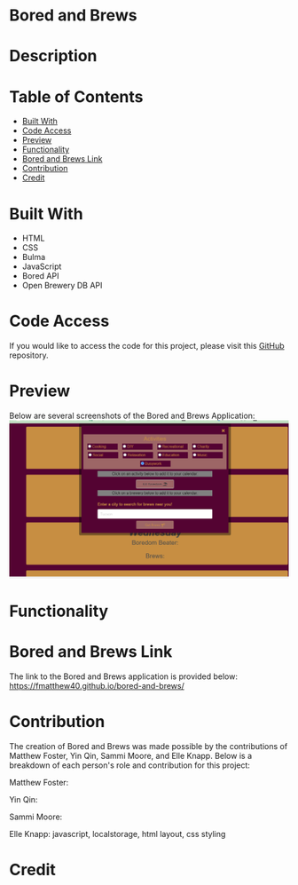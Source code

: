 # Bored and Brews

# Description

# Table of Contents
- [Built With](#built-with)
- [Code Access](#code-access)
- [Preview](#preview)
- [Functionality](#functionality)
- [Bored and Brews  Link](#bored-and-brews-link)
- [Contribution](#contribution)
- [Credit](#credit)

# Built With
- HTML
- CSS
- Bulma
- JavaScript
- Bored API
- Open Brewery DB API

# Code Access
If you would like to access the code for this project, please visit this [GitHub](https://github.com/fmatthew40/bored-and-brews/) repository.

# Preview
Below are several screenshots of the Bored and Brews Application:
![Bored and Brews](assets/images/bored-modal.png)

# Functionality

# Bored and Brews Link
The link to the Bored and Brews application is provided below:
https://fmatthew40.github.io/bored-and-brews/

# Contribution
The creation of Bored and Brews was made possible by the contributions of Matthew Foster, Yin Qin, Sammi Moore, and Elle Knapp.
Below is a breakdown of each person's role and contribution for this project:

Matthew Foster:

Yin Qin:

Sammi Moore:

Elle Knapp: javascript, localstorage, html layout, css styling

# Credit